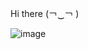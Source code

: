 Hi there (￢‿￢ )

![image](https://user-images.githubusercontent.com/46606790/181617373-a3ca2ed8-e52d-48be-a897-7582ae98dc74.png)


